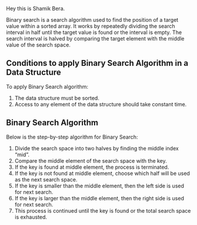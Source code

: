 
Hey this is Shamik Bera.

Binary search is a search algorithm used to find the position of a target value within a sorted array. It works by repeatedly dividing the search interval in half until the target value is found or the interval is empty. The search interval is halved by comparing the target element with the middle value of the search space.

## Conditions to apply Binary Search Algorithm in a Data Structure

To apply Binary Search algorithm:

1. The data structure must be sorted.
1. Access to any element of the data structure should take constant time.

## Binary Search Algorithm
Below is the step-by-step algorithm for Binary Search:

1. Divide the search space into two halves by finding the middle index “mid”. 
1. Compare the middle element of the search space with the key. 
1. If the key is found at middle element, the process is terminated.
1. If the key is not found at middle element, choose which half will be used as the next search space.
1. If the key is smaller than the middle element, then the left side is used for next search.
1. If the key is larger than the middle element, then the right side is used for next search.
1. This process is continued until the key is found or the total search space is exhausted.